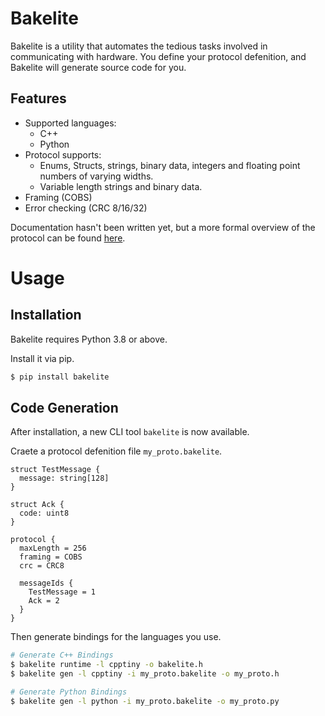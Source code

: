 # Bakelite

Bakelite is a utility that automates the tedious tasks involved in communicating with hardware.
You define your protocol defenition, and Bakelite will generate source code for you.


## Features
* Supported languages:
  * C++
  * Python
* Protocol supports:
  * Enums, Structs, strings, binary data, integers and floating point numbers of varying widths.
  * Variable length strings and binary data.
* Framing (COBS)
* Error checking (CRC 8/16/32)

Documentation hasn't been written yet, but a more formal overview of the protocol can be found
[here](./docs/protocol.md).

# Usage

## Installation

Bakelite requires Python 3.8 or above.

Install it via pip.
```bash
$ pip install bakelite
```

## Code Generation

After installation, a new CLI tool `bakelite` is now available.

Craete a protocol defenition file `my_proto.bakelite`.
```text
struct TestMessage {
  message: string[128]
}

struct Ack {
  code: uint8
}

protocol {
  maxLength = 256
  framing = COBS
  crc = CRC8

  messageIds {
    TestMessage = 1
    Ack = 2
  }
}
```

Then generate bindings for the languages you use.

```bash
# Generate C++ Bindings
$ bakelite runtime -l cpptiny -o bakelite.h
$ bakelite gen -l cpptiny -i my_proto.bakelite -o my_proto.h

# Generate Python Bindings
$ bakelite gen -l python -i my_proto.bakelite -o my_proto.py
```
